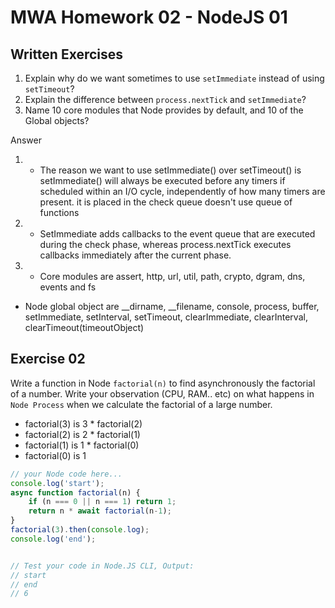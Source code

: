# MWA Homework 02 - NodeJS 01
## Written Exercises
1. Explain why do we want sometimes to use `setImmediate` instead of using `setTimeout`? 
2. Explain the difference between `process.nextTick` and `setImmediate`?
3. Name 10 core modules that Node provides by default, and 10 of the Global objects?

Answer


1. -	The reason we want to use setImmediate() over setTimeout() is setImmediate() will always be executed before any timers if scheduled within an I/O cycle, independently of how many timers are present. it is placed in the check queue doesn't use queue of functions 

2. - SetImmediate adds callbacks to the event queue that are executed during the check phase, whereas process.nextTick executes callbacks immediately after the current phase.

3. -	Core modules are assert, http, url, util, path, crypto, dgram, dns, events and fs
-	Node global object are __dirname, __filename, console, process, buffer, setImmediate, setInterval, setTimeout, clearImmediate, clearInterval, clearTimeout(timeoutObject)


## Exercise 02
Write a function in Node `factorial(n)` to find asynchronously the factorial of a number. Write your observation (CPU, RAM.. etc) on what happens in `Node Process` when we calculate the factorial of a large number.  
* factorial(3) is 3 * factorial(2)
* factorial(2) is 2 * factorial(1)
* factorial(1) is 1 * factorial(0)
* factorial(0) is 1

```javascript
// your Node code here...
console.log('start');
async function factorial(n) {
    if (n === 0 || n === 1) return 1;
    return n * await factorial(n-1);
}
factorial(3).then(console.log); 
console.log('end');


// Test your code in Node.JS CLI, Output:
// start
// end
// 6
```
  
